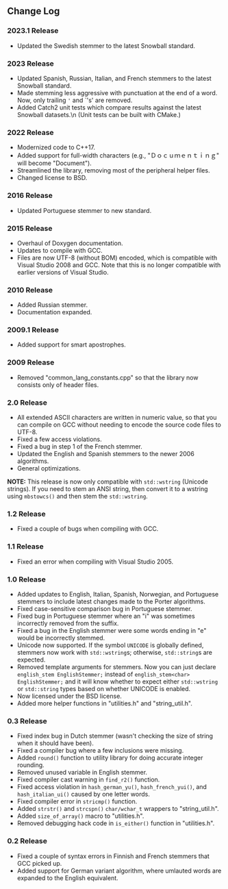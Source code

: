 ## Change Log

### 2023.1 Release
- Updated the Swedish stemmer to the latest Snowball standard.

### 2023 Release
- Updated Spanish, Russian, Italian, and French stemmers to the latest Snowball standard.
- Made stemming less aggressive with punctuation at the end of a word. Now, only trailing `'` and `'s'
  are removed.
- Added Catch2 unit tests which compare results against the latest Snowball datasets.\n
  (Unit tests can be built with CMake.)

### 2022 Release
- Modernized code to C++17.
- Added support for full-width characters (e.g., "Ｄｏｃｕｍｅｎｔｉｎｇ" will become "Document").
- Streamlined the library, removing most of the peripheral helper files.
- Changed license to BSD.

### 2016 Release
- Updated Portuguese stemmer to new standard.

### 2015 Release
- Overhaul of Doxygen documentation.
- Updates to compile with GCC.
- Files are now UTF-8 (without BOM) encoded, which is compatible with Visual Studio 2008 and GCC. Note that this is no longer compatible with earlier versions of Visual Studio.

### 2010 Release
- Added Russian stemmer.
- Documentation expanded.

### 2009.1 Release
- Added support for smart apostrophes.

### 2009 Release
- Removed "common_lang_constants.cpp" so that the library now consists only of header files.

### 2.0 Release
- All extended ASCII characters are written in numeric value, so that you can compile on GCC without needing to encode the source code files to UTF-8.
- Fixed a few access violations.
- Fixed a bug in step 1 of the French stemmer.
- Updated the English and Spanish stemmers to the newer 2006 algorithms.
- General optimizations.

**NOTE:** This release is now only compatible with `std::wstring` (Unicode strings). If you need to stem an ANSI string, then convert it to a wstring using `mbstowcs()` and then stem the `std::wstring`.

### 1.2 Release
- Fixed a couple of bugs when compiling with GCC.

### 1.1 Release
- Fixed an error when compiling with Visual Studio 2005.

### 1.0 Release
- Added updates to English, Italian, Spanish, Norwegian, and Portuguese stemmers to include latest changes made to the Porter algorithms.
- Fixed case-sensitive comparison bug in Portuguese stemmer.
- Fixed bug in Portuguese stemmer where an "i" was sometimes incorrectly removed from the suffix.
- Fixed a bug in the English stemmer were some words ending in "e" would be incorrectly stemmed.
- Unicode now supported. If the symbol `UNICODE` is globally defined, stemmers now work with `std::wstring`s; otherwise, `std::string`s are expected.
- Removed template arguments for stemmers. Now you can just declare `english_stem EnglishStemmer;` instead of `english_stem<char> EnglishStemmer;` and it will know whether to expect either `std::wstring` or `std::string` types based on whether UNICODE is enabled.
- Now licensed under the BSD license.
- Added more helper functions in "utilities.h" and "string_util.h".

### 0.3 Release
- Fixed index bug in Dutch stemmer (wasn't checking the size of string when it should have been).
- Fixed a compiler bug where a few inclusions were missing.
- Added `round()` function to utility library for doing accurate integer rounding.
- Removed unused variable in English stemmer.
- Fixed compiler cast warning in `find_r2()` function.
- Fixed access violation in `hash_german_yu()`, `hash_french_yui()`, and `hash_italian_ui()` caused by one letter words.
- Fixed compiler error in `stricmp()` function.
- Added `strstr()` and `strcspn()` `char/wchar_t` wrappers to "string_util.h".
- Added `size_of_array()` macro to "utilities.h".
- Removed debugging hack code in `is_either()` function in "utilities.h".

### 0.2 Release

- Fixed a couple of syntax errors in Finnish and French stemmers that GCC picked up.
- Added support for German variant algorithm, where umlauted words are expanded to the English equivalent.
